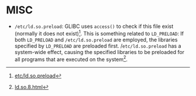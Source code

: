# MISC

- `/etc/ld.so.preload`: GLIBC uses `access()` to check if this file exist (normally it does not exist)[^1]. This is something related to `LD_PRELOAD`: If both `LD_PRELOAD` and `/etc/ld.so.preload` are employed, the libraries specified by `LD_PRELOAD` are preloaded first. /`etc/ld.so.preload` has a system-wide effect, causing the specified libraries to be preloaded for all programs that are executed on the system[^2].

[^1]: [etc/ld.so.preload](https://unix.stackexchange.com/questions/282057/what-would-suddenly-cause-programs-to-read-etc-ld-so-preload-when-they-start-up)

[^2]: [ld.so.8.html](http://man7.org/linux/man-pages/man8/ld.so.8.html)
